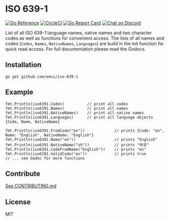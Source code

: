 # ISO 639-1

[![Go Reference](https://pkg.go.dev/badge/github.com/emvi/iso-639-1?status.svg)](https://pkg.go.dev/github.com/emvi/iso-639-1?status)
[![CircleCI](https://circleci.com/gh/emvi/iso-639-1.svg?style=svg)](https://circleci.com/gh/emvi/iso-639-1)
[![Go Report Card](https://goreportcard.com/badge/github.com/emvi/iso-639-1)](https://goreportcard.com/report/github.com/emvi/iso-639-1)
<a href="https://discord.gg/fAYm4Cz"><img src="https://img.shields.io/discord/739184135649886288?logo=discord" alt="Chat on Discord"></a>

List of all ISO 639-1 language names, native names and two character codes as well as functions for convenient access.
The lists of all names and codes (`Codes`, `Names`, `NativeNames`, `Languages`) are build in the init function for quick read access. 
For full documentation please read the Godocs.

## Installation

```
go get github.com/emvi/iso-639-1
```

## Example

```
fmt.Println(iso6391.Codes)          // print all codes
fmt.Println(iso6391.Names)          // print all names
fmt.Println(iso6391.NativeNames)    // print all native names
fmt.Println(iso6391.Languages)      // print all language objects {Code, Name, NativeName}

fmt.Println(iso6391.FromCode("en"))             // prints {Code: "en", Name: "English", NativeName: "English"}
fmt.Println(iso6391.Name("en"))                 // prints "English"
fmt.Println(iso6391.NativeName("zh"))           // prints "中文"
fmt.Println(iso6391.CodeFromName("English"))    // prints "en"
fmt.Println(iso6391.ValidCode("en"))            // prints true
// ... see Godoc for more functions
```

## Contribute

[See CONTRIBUTING.md](CONTRIBUTING.md)

## License

MIT
